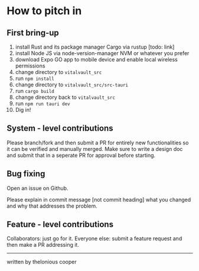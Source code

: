# How to pitch in

## First bring-up
1. install Rust and its package manager Cargo via rustup [todo: link]
2. install Node JS via node-version-manager NVM or whatever you prefer
3. download Expo GO app to mobile device and enable local wireless permissions
4. change directory to ```vitalvault_src```
5. run ```npm install```
6. change directory to ```vitalvault_src/src-tauri```
7. run ```cargo build```
8. change directory back to ```vitalvault_src```
9. run ```npm run tauri dev```
10. Dig in!

## System - level contributions
Please branch/fork and then submit a PR for entirely new functionalities so it can be verified and manually merged. Make sure to write a design doc and submit that in a seperate PR for approval before starting.

## Bug fixing
Open an issue on Github.

Please explain in commit message [not commit heading] what you changed and why that addresses the problem.

## Feature - level contributions
Collaborators: just go for it.
Everyone else: submit a feature request and then make a PR addressing it.

---

written by thelonious cooper